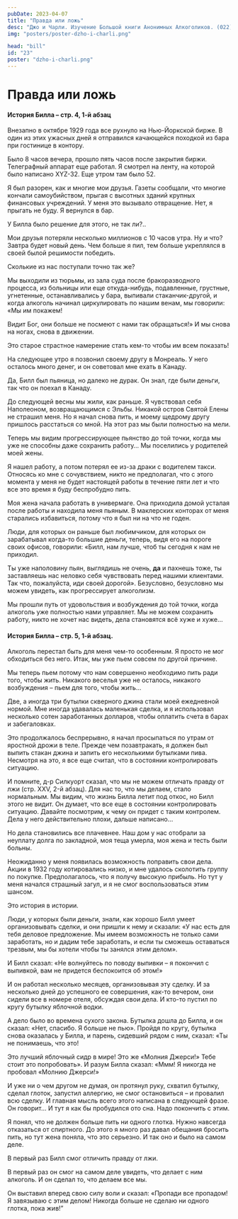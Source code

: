 ```yaml
---
pubDate: 2023-04-07
title: "Правда или ложь"
desc: "Джо и Чарли. Изучение Большой книги Анонимных Алкоголиков. (022)"
img: "posters/poster-dzho-i-charli.png"

head: "bill"
id: "23"
poster: "dzho-i-charli.png"
---
```


# Правда или ложь

#### История Билла – стр. 4, 1-й абзац

Внезапно в октябре 1929 года все рухнуло на Нью-Йоркской бирже. В один из этих ужасных дней я отправился качающейся походкой из бара при гостинице в контору.

Было 8 часов вечера, прошло пять часов после закрытия биржи. Телеграфный аппарат еще работал. Я смотрел на ленту, на которой было написано XYZ-32. Еще утром там было 52.

Я был разорен, как и многие мои друзья. Газеты сообщали, что многие кончали самоубийством, прыгая с высотных зданий крупных финансовых учреждений. У меня это вызывало отвращение. Нет, я прыгать не буду. Я вернулся в бар.

У Билла было решение для этого, не так ли?..

Мои друзья потеряли несколько миллионов с 10 часов утра. Ну и что? Завтра будет новый день. Чем больше я пил, тем больше укреплялся в своей былой решимости победить.

Сколькие из нас поступали точно так же?

Мы выходили из тюрьмы, из зала суда после бракоразводного процесса, из больницы или еще откуда-нибудь, подавленные, грустные, угнетенные, останавливались у бара, выпивали стаканчик-другой, и когда алкоголь начинал циркулировать по нашим венам, мы говорили: «Мы им покажем!

Видит Бог, они больше не посмеют с нами так обращаться!» И мы снова на ногах, снова в движении.

Это старое страстное намерение стать кем-то чтобы им всем показать!

На следующее утро я позвонил своему другу в Монреаль. У него осталось много денег, и он советовал мне ехать в Канаду.

Да, Билл был пьяница, но далеко не дурак. Он знал, где были деньги, так что он поехал в Канаду.

До следующей весны мы жили, как раньше. Я чувствовал себя Наполеоном, возвращающимся с Эльбы. Никакой остров Святой Елены не страшил меня. Но я начал снова пить, и моему щедрому другу пришлось расстаться со мной. На этот раз мы были полностью на мели.

Теперь мы видим прогрессирующее пьянство до той точки, когда мы уже не способны даже сохранить работу…
Мы поселились у родителей моей жены.

Я нашел работу, а потом потерял ее из-за драки с водителем такси. Относясь ко мне с сочувствием, никто не предполагал, что с этого момента у меня не будет настоящей работы в течение пяти лет и что все это время я буду беспробудно пить.

Моя жена начала работать в универмаге. Она приходила домой усталая после работы и находила меня пьяным. В маклерских конторах от меня старались избавиться, потому что я был ни на что не годен.

Люди, для которых он раньше был любимчиком, для которых он зарабатывал когда-то большие деньги, теперь, видя его на пороге своих офисов, говорили: «Билл, нам лучше, чтоб ты сегодня к нам не приходил.

Ты уже наполовину пьян, выглядишь не очень, **да** и пахнешь тоже, ты заставляешь нас неловко себя чувствовать перед нашими клиентами. Так что, пожалуйста, иди своей дорогой». Безусловно, безусловно мы можем увидеть, как прогрессирует алкоголизм.

Мы прошли путь от удовольствия и возбуждения до той точки, когда алкоголь уже полностью нами управляет. Мы не можем сохранить работу, никто не хочет нас видеть, дела становятся всё хуже и хуже…

#### История Билла – стр. 5, 1-й абзац.

Алкоголь перестал быть для меня чем-то особенным. Я просто не мог обходиться без него.
Итак, мы уже пьем совсем по другой причине.

Мы теперь пьем потому что нам совершенно необходимо пить ради того, чтобы жить. Никакого веселья уже не осталось, никакого возбуждения – пьем для того, чтобы жить…

Две, а иногда три бутылки скверного джина стали моей ежедневной нормой. Мне иногда удавалась маленькая сделка, и я использовал несколько сотен заработанных долларов, чтобы оплатить счета в барах и забегаловках.

Это продолжалось беспрерывно, я начал просыпаться по утрам от яростной дрожи в теле. Прежде чем позавтракать, я должен был выпить стакан джина и запить его несколькими бутылками пива. Несмотря на это, я все еще считал, что в состоянии контролировать ситуацию.

И помните, д-р Силкуорт сказал, что мы не можем отличать правду от лжи (стр. XXV, 2-й абзац). Для нас то, что мы делаем, стало нормальным. Мы видим, что жизнь Билла летит под откос, но Билл этого не видит. Он думает, что все еще в состоянии контролировать ситуацию. Давайте посмотрим, к чему он придет с таким контролем. Дела у него действительно плохи, дальше написано…

Но дела становились все плачевнее. Наш дом у нас отобрали за неуплату долга по закладной, моя теща умерла, моя жена и тесть были больны.

Неожиданно у меня появилась возможность поправить свои дела. Акции в 1932 году котировались низко, и мне удалось сколотить группу по покупке. Предполагалось, что я получу высокую прибыль. Но тут у меня начался страшный загул, и я не смог воспользоваться этим шансом.

Это история в истории.

Люди, у которых были деньги, знали, как хорошо Билл умеет организовывать сделки, и они пришли к нему и сказали: «У нас есть для тебя деловое предложение. Мы имеем возможность не только сами заработать, но и дадим тебе заработать, и если ты сможешь оставаться трезвым, мы бы хотели чтобы ты занялся этим делом».

И Билл сказал: «Не волнуйтесь по поводу выпивки – я покончил с выпивкой, вам не придется беспокоится об этом!»

И он работал несколько месяцев, организовывая эту сделку. И за несколько дней до успешного ее совершения, как-то вечером, они сидели все в номере отеля, обсуждая свои дела. И кто-то пустил по кругу бутылку яблочной водки.

А дело было во времена сухого закона. Бутылка дошла до Билла, и он сказал: «Нет, спасибо. Я больше не пью». Пройдя по кругу, бутылка снова оказалась у Билла, и парень, сидевший рядом с ним, сказал: «Ты не понимаешь, что это!

Это лучший яблочный сидр в мире! Это же «Молния Джерси!» Тебе стоит это попробовать». И разум Билла сказал: «Ммм! Я никогда не пробовал «Молнию Джерси!»

И уже ни о чем другом не думая, он протянул руку, схватил бутылку, сделал глоток, запустил аллергию, не смог остановиться – и провалил всю сделку. И главная мысль всего этого написана в следующей фразе. Он говорит…
И тут я как бы пробудился ото сна. Надо покончить с этим.

Я понял, что не должен больше пить ни одного глотка. Нужно навсегда отказаться от спиртного. До этого я много раз давал обещания бросить пить, но тут жена поняла, что это серьезно. И так оно и было на самом деле.

В первый раз Билл смог отличить правду от лжи.

В первый раз он смог на самом деле увидеть, что делает с ним алкоголь. И он сделал то, что делаем все мы.

Он выставил вперед свою силу воли и сказал: «Пропади все пропадом! Я завязываю с этим делом! Никогда больше не сделаю ни одного глотка, пока жив!”
